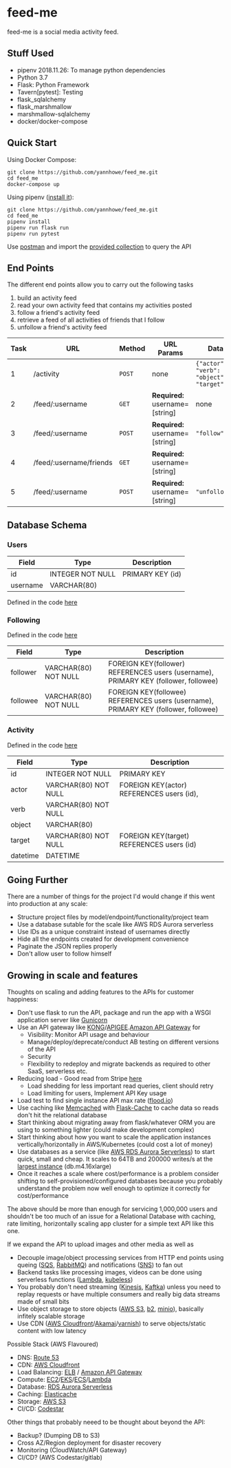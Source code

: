 # feed-me
feed-me is a social media activity feed.

## Stuff Used
- pipenv 2018.11.26: To manage python dependencies
- Python 3.7
- Flask: Python Framework
- Tavern[pytest]: Testing 
- flask_sqlalchemy
- flask_marshmallow
- marshmallow-sqlalchemy
- docker/docker-compose


## Quick Start

Using Docker Compose:
```
git clone https://github.com/yannhowe/feed_me.git
cd feed_me
docker-compose up
```
Using pipenv ([install it](https://pipenv.readthedocs.io/en/latest/)):
```
git clone https://github.com/yannhowe/feed_me.git
cd feed_me
pipenv install
pipenv run flask run
pipenv run pytest
```

Use [postman](https://www.getpostman.com/) and import the [provided collection](https://github.com/yannhowe/feed_me/blob/master/feed-me.postman_collection.json) to query the API


## End Points

The different end points allow you to carry out the following tasks
1. build an activity feed
1. read your own activity feed that contains my activities posted
1. follow a friend's activity feed
1. retrieve a feed of all activities of friends that I follow
1. unfollow a friend's activity feed

Task | URL | Method | URL Params | Data Params | Success Response | Error Response |
-----|----|--------|------------|-------------|------------------|----------------|
1 | /activity | `POST` | none | ```{"actor": "eric", "verb": "punched", "object": "null", "target": "niko" }``` | ```{"actor": "eric", "datetime": "2019-02-08T08:07:19", "object": "null", "target": "niko", "verb": "punched"}``` | ```{"error": "something wrong with JSON request" }```
2 | /feed/:username | `GET` | **Required:** username=[string] | none | `{"my_feed": [{ "actor": "ivan" "datetime": "2019-02-08T08:07:13", "object": "post:1", "target": "eric", "verb": "share" }]}` | `{"follow":{"followee":"ivan","follower":"eric"}}` | `{ "error": "" }`
3 | /feed/:username | `POST` | **Required:** username=[string] | `"follow": username` | `{"follow":{"followee":"ivan","follower":"eric"}}` | `{ "error": "" }`
4 | /feed/:username/friends | `GET` | **Required:** username=[string] |  | `{"friends_feed": [{"actor": "eric", "datetime": "2019-02-08T08:11:23", "object": "post:3", "target": "","verb": "post"}]}` | `{ "error": "" }`
5 | /feed/:username | `POST` | **Required:** username=[string] | `"unfollow":username` | `{"unfollow":{"followee":"ivan","follower":"eric"}}` | `{ "error": "" }`


## Database Schema

### Users

Field | Type | Description
------|------|---------------
id | INTEGER NOT NULL | PRIMARY KEY (id)
username | VARCHAR(80)

Defined in the code [here](https://github.com/yannhowe/feed_me/blob/master/feed_me.py#L21)

### Following

Defined in the code [here](https://github.com/yannhowe/feed_me/blob/master/feed_me.py#L38)

Field | Type | Description
------|------|---------------        
follower | VARCHAR(80) NOT NULL | FOREIGN KEY(follower) REFERENCES users (username), PRIMARY KEY (follower, followee)
followee | VARCHAR(80) NOT NULL | FOREIGN KEY(followee) REFERENCES users (username), PRIMARY KEY (follower, followee)


### Activity
Defined  in the code [here](https://github.com/yannhowe/feed_me/blob/master/feed_me.py#L56)

Field | Type | Description
------|------|---------------
id | INTEGER NOT NULL | PRIMARY KEY
actor | VARCHAR(80) NOT NULL | FOREIGN KEY(actor) REFERENCES users (id),
verb | VARCHAR(80) NOT NULL
object | VARCHAR(80)
target | VARCHAR(80) NOT NULL | FOREIGN KEY(target) REFERENCES users (id)
datetime | DATETIME


## Going Further

There are a number of things for the project I'd would change if this went into production at any scale:
- Structure project files by  model/endpoint/functionality/project team
- Use a database sutable for the scale like AWS RDS Aurora serverless
- Use IDs as a unique constraint instead of usernames directly
- Hide all the endpoints created for development convenience
- Paginate the JSON replies properly
- Don't allow user to follow himself

## Growing in scale and features
Thoughts on scaling and adding features to the APIs for customer happiness:
- Don't use flask to run the API, package and run the app with a WSGI application server like [Gunicorn](https://gunicorn.org/)
- Use an API gateway like [KONG](https://konghq.com/kong/)/[APIGEE](https://apigee.com/api-management/#/homepage).[Amazon API Gateway](https://aws.amazon.com/api-gateway/) for
    - Visibility: Monitor API usage and behaviour
    - Manage/deploy/deprecate/conduct AB testing on different versions of the API
    - Security
    - Flexibility to redeploy and migrate backends as required to other SaaS, serverless etc.
- Reducing load - Good read from Stripe [here](https://stripe.com/blog/rate-limiters)
    - Load shedding for less important read queries, client should retry
    - Load limiting for users, Implement API Key usage
- Load test to find single instance API max rate ([flood.io](https://flood.io/))
- Use caching like [Memcached](https://memcached.org/) with [Flask-Cache](https://flask-caching.readthedocs.io/en/latest/) to cache data so reads don't hit the relational database
- Start thinking about migrating away from flask/whatever ORM you are using to something lighter (could make development complex)
- Start thinking about how you want to scale the application instances vertically/horizontally in AWS/Kubernetes (could cost a lot of money)
- Use databases as a service (like [AWS RDS Aurora Serverless](https://aws.amazon.com/rds/aurora/serverless/)) to start quick, small and cheap. It scales to 64TB and 200000 writes/s at the [largest instance](https://aws.amazon.com/rds/mysql/instance-types/) (db.m4.16xlarge)
- Once it reaches a scale where cost/performance is a problem consider shifting to self-provisioned/configured databases because you probably understand the problem now well enough to optimize it correctly for cost/performance

The above should be more than enough for servicing 1,000,000 users and shouldn't be too much of an issue for a Relational Database with caching, rate limiting, horizontally scaling app cluster for a simple text API like this one. 

If we expand the API to upload images and other media as well as
- Decouple image/object processing services from HTTP end points using queing ([SQS](https://aws.amazon.com/sqs/), [RabbitMQ](https://www.rabbitmq.com/)) and notifications ([SNS](https://aws.amazon.com/sns/)) to fan out
- Backend tasks like processing images, videos can be done using serverless functions ([Lambda](https://aws.amazon.com/lambda/), [kubeless](https://kubeless.io/))
- You probably don't need streaming ([Kinesis](https://aws.amazon.com/kinesis/), [Kaftka](https://kafka.apache.org/)) unless you need to replay requests or have multiple consumers and really big data streams made of small bits
- Use object storage to store objects ([AWS S3](https://aws.amazon.com/s3/), [b2](https://www.backblaze.com/b2/cloud-storage.html), [minio](https://www.minio.io/)), basically infitely scalable storage
- Use CDN ([AWS Cloudfront](https://aws.amazon.com/cloudfront/)/[Akamai](https://www.akamai.com/)/[varnish](https://varnish-cache.org/)) to serve objects/static content with low latency

Possible Stack (AWS Flavoured)
- DNS: [Route 53](https://aws.amazon.com/route53/)
- CDN: [AWS Cloudfront](https://aws.amazon.com/cloudfront/)
- Load Balancing: [ELB](https://aws.amazon.com/elasticloadbalancing/) / [Amazon API Gateway](https://aws.amazon.com/api-gateway/)
- Compute: [EC2](https://aws.amazon.com/ec2/)/[EKS](https://aws.amazon.com/eks/)/[ECS](https://aws.amazon.com/ecs/)/[Lambda](https://aws.amazon.com/lambda/)
- Database: [RDS Aurora Serverless](https://aws.amazon.com/rds/aurora/serverless/)
- Caching: [Elasticache](https://aws.amazon.com/elasticache/)
- Storage: [AWS S3](https://aws.amazon.com/s3/)
- CI/CD: [Codestar](https://aws.amazon.com/codestar/)

Other things that probably neeed to be thought about beyond the API:
- Backup? (Dumping DB to S3)
- Cross AZ/Region deployment for disaster recovery
- Monitoring (CloudWatch/API Gateway)
- CI/CD? (AWS Codestar/gitlab)